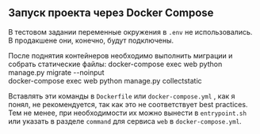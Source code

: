 ## Запуск проекта через Docker Compose

В тестовом задании переменные окружения в `.env` не использовались.  
В продакшене они, конечно, будут подключены.

После поднятия контейнеров необходимо выполнить миграции и собрать статические файлы:
docker-compose exec web python manage.py migrate --noinput  
docker-compose exec web python manage.py collectstatic  

Вставлять эти команды в `Dockerfile` или `docker-compose.yml` , как я понял, не рекомендуется, так как это не соответствует best practices.  
Тем не менее, при необходимости их можно вынести в `entrypoint.sh` или указать в разделе `command` для сервиса `web` в `docker-compose.yml`.
